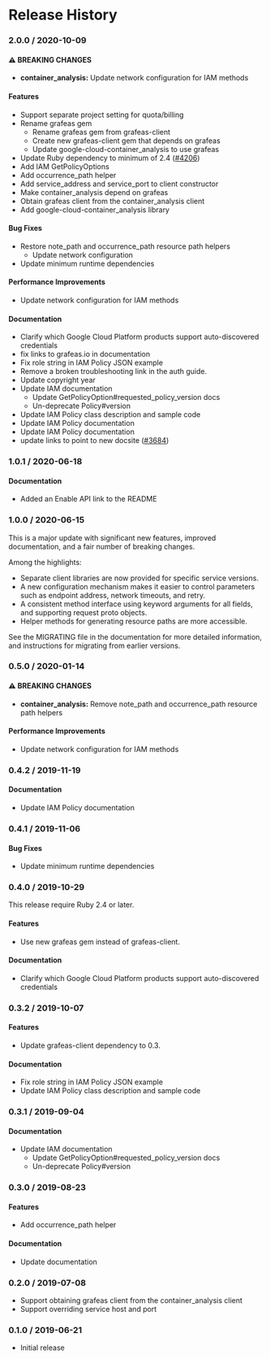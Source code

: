 # Release History

### 2.0.0 / 2020-10-09

#### ⚠ BREAKING CHANGES

* **container_analysis:** Update network configuration for IAM methods

#### Features

* Support separate project setting for quota/billing
* Rename grafeas gem
  * Rename grafeas gem from grafeas-client
  * Create new grafeas-client gem that depends on grafeas
  * Update google-cloud-container_analysis to use grafeas
* Update Ruby dependency to minimum of 2.4 ([#4206](https://www.github.com/googleapis/google-cloud-ruby/issues/4206))
* Add IAM GetPolicyOptions
* Add occurrence_path helper
* Add service_address and service_port to client constructor
* Make container_analysis depend on grafeas
* Obtain grafeas client from the container_analysis client
* Add google-cloud-container_analysis library

#### Bug Fixes

* Restore note_path and occurrence_path resource path helpers
  * Update network configuration
* Update minimum runtime dependencies

#### Performance Improvements

* Update network configuration for IAM methods

#### Documentation

* Clarify which Google Cloud Platform products support auto-discovered credentials
* fix links to grafeas.io in documentation
* Fix role string in IAM Policy JSON example
* Remove a broken troubleshooting link in the auth guide.
* Update copyright year
* Update IAM documentation
  * Update GetPolicyOption#requested_policy_version docs
  * Un-deprecate Policy#version
* Update IAM Policy class description and sample code
* Update IAM Policy documentation
* Update IAM Policy documentation
* update links to point to new docsite ([#3684](https://www.github.com/googleapis/google-cloud-ruby/issues/3684))

### 1.0.1 / 2020-06-18

#### Documentation

* Added an Enable API link to the README

### 1.0.0 / 2020-06-15

This is a major update with significant new features, improved documentation, and a fair number of breaking changes.

Among the highlights:

* Separate client libraries are now provided for specific service versions.
* A new configuration mechanism makes it easier to control parameters such as endpoint address, network timeouts, and retry.
* A consistent method interface using keyword arguments for all fields, and supporting request proto objects.
* Helper methods for generating resource paths are more accessible.

See the MIGRATING file in the documentation for more detailed information, and instructions for migrating from earlier versions.

### 0.5.0 / 2020-01-14

#### ⚠ BREAKING CHANGES

* **container_analysis:** Remove note_path and occurrence_path resource path helpers

#### Performance Improvements

* Update network configuration for IAM methods

### 0.4.2 / 2019-11-19

#### Documentation

* Update IAM Policy documentation

### 0.4.1 / 2019-11-06

#### Bug Fixes

* Update minimum runtime dependencies

### 0.4.0 / 2019-10-29

This release require Ruby 2.4 or later.

#### Features

* Use new grafeas gem instead of grafeas-client.

#### Documentation

* Clarify which Google Cloud Platform products support auto-discovered credentials

### 0.3.2 / 2019-10-07

#### Features

* Update grafeas-client dependency to 0.3.

#### Documentation

* Fix role string in IAM Policy JSON example
* Update IAM Policy class description and sample code

### 0.3.1 / 2019-09-04

#### Documentation

* Update IAM documentation
  * Update GetPolicyOption#requested_policy_version docs
  * Un-deprecate Policy#version

### 0.3.0 / 2019-08-23

#### Features

* Add occurrence_path helper

#### Documentation

* Update documentation

### 0.2.0 / 2019-07-08

* Support obtaining grafeas client from the container_analysis client
* Support overriding service host and port

### 0.1.0 / 2019-06-21

* Initial release
